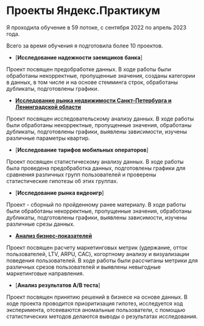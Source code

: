# Проекты Яндекс.Практикум
Я проходила обучение в 59 потоке, с сентября 2022 по апрель 2023 года. 

Всего за время обучения я подготовила более 10 проектов. 

- [**Исследование надежности заемщиков банка**]

Проект посвящен предобработке данных. В ходе работы были обработаны некорректные, пропущенные значения, созданы категории в данных, в том числе и на основе стемминга строк, обработаны дубликаты, подготовлены графики. 

- [**Исследование рынка недвижимости Санкт-Петербурга и Ленинградской области**](https://github.com/dsemenova85/forresume/blob/7f2177134cea0360075e00cb1be63e28ecf0e6c3/Проект%203%20-%20исследование%20недвижимости.ipynb)

Проект посвящен исследовательскому анализу данных. В ходе работы были обработаны некорректные, пропущенные значения, обработаны дубликаты, подготовлены графики, выявлены зависимости, изучены различные параметры квартир.

- [**Исследование тарифов мобильных операторов**]

Проект посвящен статистическому анализу данных. В ходе работы была проведена предобработка данных, подготовлены графики для сравнения различных групп пользователей и проверены статистические гипотезы об этих группах.

- [**Исследование рынка видеоигр**]

Проект - сборный по пройденному ранее материалу. В ходе работы были обработаны некорректные, пропущенные значения, обработаны дубликаты, подготовлены графики, выявлены зависимости, изучены различные срезы данных.

- [**Анализ бизнес-показателей**](https://github.com/dsemenova85/forresume/blob/7f2177134cea0360075e00cb1be63e28ecf0e6c3/%D0%9F%D1%80%D0%BE%D0%B5%D0%BA%D1%82%204.%20%D0%90%D0%BD%D0%B0%D0%BB%D0%B8%D0%B7%20%D0%B1%D0%B8%D0%B7%D0%BD%D0%B5%D1%81-%D0%BF%D0%BE%D0%BA%D0%B0%D0%B7%D0%B0%D1%82%D0%B5%D0%BB%D0%B5%D0%B8%CC%86.ipynb)

Проект посвящен расчету маркетинговых метрик (удержание, отток пользователей, LTV, ARPU, CAC), когортному анализу и визуализации поведения пользователей. В ходе работы были рассчитаны метрики для различных срезов пользователей и выявлены невыгодные маркетинговые направления.


- [**Анализ результатов A/B теста**]

Проект посвящен принятию решений в бизнесе на основе данных. В ходе проекта проводится приоритизация гипотез, исследуется ход эксперимента, отсеиваются аномальные пользователи, с помощью статистических методов делаются выводы о результатах исследования.





